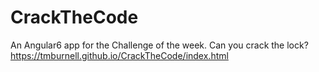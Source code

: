 # CrackTheCode

An Angular6 app for the Challenge of the week.  Can you crack the lock? 
https://tmburnell.github.io/CrackTheCode/index.html
